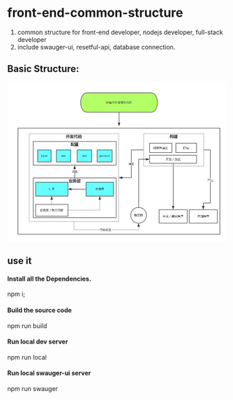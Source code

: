 # front-end-common-structure
1. common structure for front-end developer, nodejs developer, full-stack developer
2. include swauger-ui, resetful-api, database connection.

## Basic Structure:
![image](https://github.com/baorr/front-end-common-structure/blob/master/%E5%89%8D%E7%AB%AF%E9%A1%B9%E7%9B%AE%E9%80%9A%E7%94%A8%E6%9E%B6%E6%9E%84%E5%9B%BE.png)

## use it
#### Install all the Dependencies.
npm i;

#### Build the source code
npm run build

#### Run local dev server
npm run local

#### Run local swauger-ui server
npm run swauger